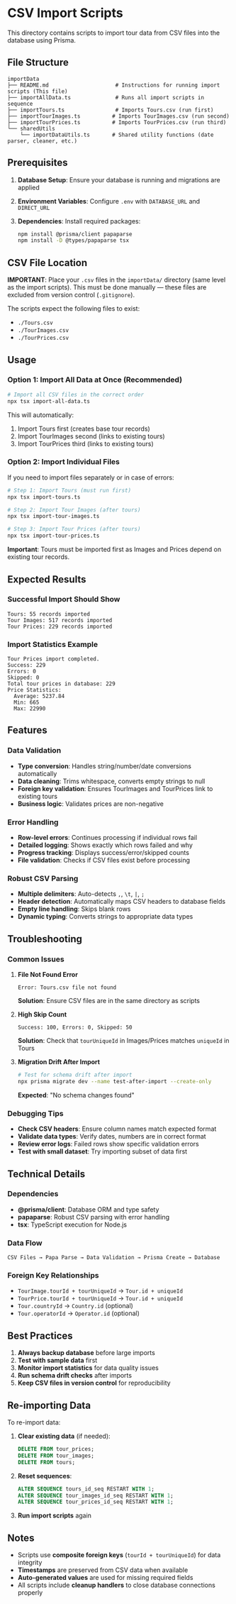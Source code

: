 # CSV Import Scripts

This directory contains scripts to import tour data from CSV files into the database using Prisma.

## File Structure

```
importData
├── README.md                     # Instructions for running import scripts (This file)
├── importAllData.ts              # Runs all import scripts in sequence
├── importTours.ts                # Imports Tours.csv (run first)
├── importTourImages.ts          # Imports TourImages.csv (run second)
├── importTourPrices.ts          # Imports TourPrices.csv (run third)
└── sharedUtils
    └── importDataUtils.ts       # Shared utility functions (date parser, cleaner, etc.)
```

## Prerequisites

1. **Database Setup**: Ensure your database is running and migrations are applied
2. **Environment Variables**: Configure `.env` with `DATABASE_URL` and `DIRECT_URL`
3. **Dependencies**: Install required packages:

   ```bash
   npm install @prisma/client papaparse
   npm install -D @types/papaparse tsx
   ```

## CSV File Location

**IMPORTANT**: Place your `.csv` files in the `importData/` directory (same level as the import scripts). This must be done manually — these files are excluded from version control (`.gitignore`).

The scripts expect the following files to exist:

- `./Tours.csv`
- `./TourImages.csv`
- `./TourPrices.csv`

## Usage

### Option 1: Import All Data at Once (Recommended)

```bash
# Import all CSV files in the correct order
npx tsx import-all-data.ts
```

This will automatically:

1. Import Tours first (creates base tour records)
2. Import TourImages second (links to existing tours)
3. Import TourPrices third (links to existing tours)

### Option 2: Import Individual Files

If you need to import files separately or in case of errors:

```bash
# Step 1: Import Tours (must run first)
npx tsx import-tours.ts

# Step 2: Import Tour Images (after tours)
npx tsx import-tour-images.ts

# Step 3: Import Tour Prices (after tours)
npx tsx import-tour-prices.ts
```

**Important**: Tours must be imported first as Images and Prices depend on existing tour records.

## Expected Results

### Successful Import Should Show

```
Tours: 55 records imported
Tour Images: 517 records imported  
Tour Prices: 229 records imported
```

### Import Statistics Example

```
Tour Prices import completed.
Success: 229
Errors: 0
Skipped: 0
Total tour prices in database: 229
Price Statistics:
  Average: 5237.84
  Min: 665
  Max: 22990
```

## Features

### Data Validation

- **Type conversion**: Handles string/number/date conversions automatically
- **Data cleaning**: Trims whitespace, converts empty strings to null
- **Foreign key validation**: Ensures TourImages and TourPrices link to existing tours
- **Business logic**: Validates prices are non-negative

### Error Handling

- **Row-level errors**: Continues processing if individual rows fail
- **Detailed logging**: Shows exactly which rows failed and why
- **Progress tracking**: Displays success/error/skipped counts
- **File validation**: Checks if CSV files exist before processing

### Robust CSV Parsing

- **Multiple delimiters**: Auto-detects `,`, `\t`, `|`, `;`
- **Header detection**: Automatically maps CSV headers to database fields
- **Empty line handling**: Skips blank rows
- **Dynamic typing**: Converts strings to appropriate data types

## Troubleshooting

### Common Issues

1. **File Not Found Error**

   ```
   Error: Tours.csv file not found
   ```

   **Solution**: Ensure CSV files are in the same directory as scripts

2. **High Skip Count**

   ```
   Success: 100, Errors: 0, Skipped: 50
   ```

   **Solution**: Check that `tourUniqueId` in Images/Prices matches `uniqueId` in Tours

3. **Migration Drift After Import**

   ```bash
   # Test for schema drift after import
   npx prisma migrate dev --name test-after-import --create-only
   ```

   **Expected**: "No schema changes found"

### Debugging Tips

- **Check CSV headers**: Ensure column names match expected format
- **Validate data types**: Verify dates, numbers are in correct format  
- **Review error logs**: Failed rows show specific validation errors
- **Test with small dataset**: Try importing subset of data first

## Technical Details

### Dependencies

- **@prisma/client**: Database ORM and type safety
- **papaparse**: Robust CSV parsing with error handling
- **tsx**: TypeScript execution for Node.js

### Data Flow

```
CSV Files → Papa Parse → Data Validation → Prisma Create → Database
```

### Foreign Key Relationships

- `TourImage.tourId + tourUniqueId` → `Tour.id + uniqueId`
- `TourPrice.tourId + tourUniqueId` → `Tour.id + uniqueId`
- `Tour.countryId` → `Country.id` (optional)
- `Tour.operatorId` → `Operator.id` (optional)

## Best Practices

1. **Always backup database** before large imports
2. **Test with sample data** first  
3. **Monitor import statistics** for data quality issues
4. **Run schema drift checks** after imports
5. **Keep CSV files in version control** for reproducibility

## Re-importing Data

To re-import data:

1. **Clear existing data** (if needed):

   ```sql
   DELETE FROM tour_prices;
   DELETE FROM tour_images;
   DELETE FROM tours;
   ```

2. **Reset sequences**:

   ```sql
   ALTER SEQUENCE tours_id_seq RESTART WITH 1;
   ALTER SEQUENCE tour_images_id_seq RESTART WITH 1;
   ALTER SEQUENCE tour_prices_id_seq RESTART WITH 1;
   ```

3. **Run import scripts** again

## Notes

- Scripts use **composite foreign keys** (`tourId + tourUniqueId`) for data integrity
- **Timestamps** are preserved from CSV data when available
- **Auto-generated values** are used for missing required fields
- All scripts include **cleanup handlers** to close database connections properly
